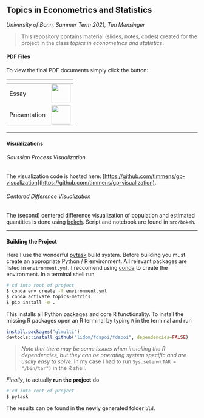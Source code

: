 ## Topics in Econometrics and Statistics

*University of Bonn, Summer Term 2021, Tim Mensinger*


> This repository contains material (slides, notes, codes) created for the project in
> the class *topics in econometrics and statistics*.


#### PDF Files

To view the final PDF documents simply click the button:


| <!-- -->  | <!-- --> |
|-----------|----------|
| Essay | <a href="https://nbviewer.jupyter.org/github/timmens/topics-metrics-2021/blob/main/manuscript.pdf"  target="_parent"><img align="center" src="https://www.iconpacks.net/icons/2/free-pdf-file-icon-2614-thumb.png" height=50></a> |
| Presentation | <a href="https://nbviewer.jupyter.org/github/timmens/topics-metrics-2021/blob/main/presentation.pdf"  target="_parent"><img align="center" src="https://www.iconpacks.net/icons/2/free-pdf-file-icon-2614-thumb.png" height=50></a> |


----


#### Visualizations

###### Gaussian Process Visualization

The visualization code is hosted here:
[https://github.com/timmens/gp-visualization](https://github.com/timmens/gp-visualization).

###### Centered Difference Visualization

The (second) centered difference visualization of population and estimated quantities is
done using [bokeh](https://docs.bokeh.org/en/latest/index.html). Script and notebook are
found in ``src/bokeh``.


---- 


#### Building the Project

Here I use the wonderful [pytask](https://github.com/pytask-dev/pytask) build system.
Before building you must create an appropriate Python / R environment. All relevant
packages are listed in ``environment.yml``. I reccomend using
[conda](https://docs.conda.io/en/latest/miniconda.html) to create the environment. In a
terminal shell run

```zsh
# cd into root of project
$ conda env create -f environment.yml
$ conda activate topics-metrics
$ pip install -e .
```

This installs all Python packages and core R functionality. To install the missing R
packages open an R terminal by typing ``R`` in the terminal and run

```R
install.packages("glmulti")
devtools::install_github("lidom/fdapoi/fdapoi", dependencies=FALSE)
```

> *Note that there may be some issues when installing the R dependencies, but they can
> be operating system specific and are usally easy to solve.* In my case I had to run
> ``Sys.setenv(TAR = "/bin/tar")`` in the R shell.

*Finally*, to actually **run the project** do

```zsh
# cd into root of project
$ pytask
```

The results can be found in the newly generated folder ``bld``.
